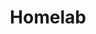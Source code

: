 ---
title: Homelab
menu:
  sidebar:
    name: Homelab
    identifier: homelab
    parent: hardware
    weight: 10
---